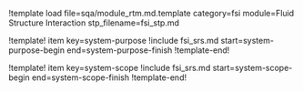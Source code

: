 !template load file=sqa/module_rtm.md.template category=fsi module=Fluid Structure Interaction stp_filename=fsi_stp.md

!template! item key=system-purpose
!include fsi_srs.md start=system-purpose-begin end=system-purpose-finish
!template-end!

!template! item key=system-scope
!include fsi_srs.md start=system-scope-begin end=system-scope-finish
!template-end!
